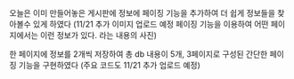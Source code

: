  오늘은 이미 만들어놓은 게시판에 정보에 페이징 기능을 추가하여 더 쉽게 정보들을 찾아볼수 있게 하였다
 (11/21 추가 이미지 업로드 예정
 페이징 기능을 이용하여 어떤 페이지에서는 이런 정보가 있다. 라는 내용의 사진)
 
 한 페이지에 정보를 2개씩 저장하여 총 db 내용이 5개, 3페이지로  구성된 간단한 페이징 기능을 구현하였다
(주요 코드도 11/21 추가 업로드 예정)